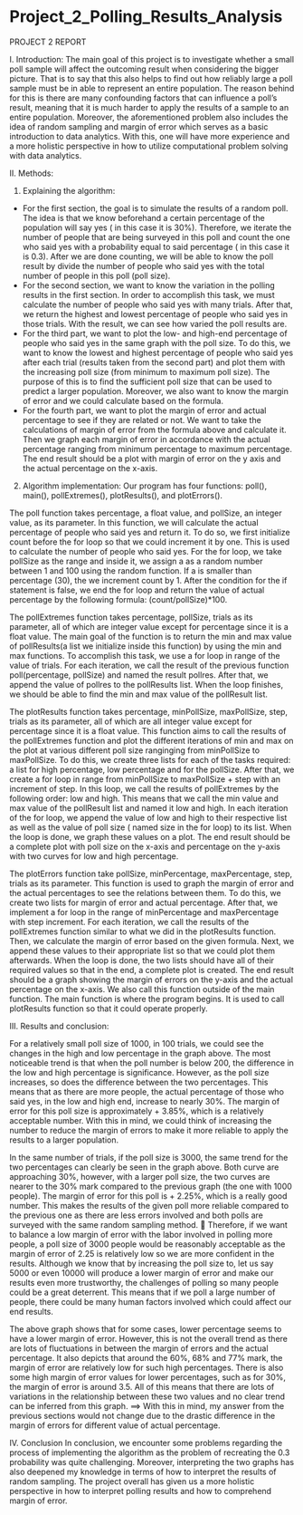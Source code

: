 # Project_2_Polling_Results_Analysis

PROJECT 2 REPORT

I. Introduction: 
The main goal of this project is to investigate whether a small poll sample will affect the outcoming result when considering the bigger picture. That is to say that this also helps to find out how reliably large a poll sample must be in able to represent an entire population. The reason behind for this is there are many confounding factors that can influence a poll’s result, meaning that it is much harder to apply the results of a sample to an entire population. Moreover, the aforementioned problem also includes the idea of random sampling and margin of error which serves as a basic introduction to data analytics. With this, one will have more experience and a more holistic perspective in how to utilize computational problem solving with data analytics. 

II. Methods: 
1. Explaining the algorithm: 
- For the first section, the goal is to simulate the results of a random poll. The idea is that we know beforehand a certain percentage of the population will say yes ( in this case it is 30%). Therefore, we iterate the number of people that are being surveyed in this poll and count the one who said yes with a probability equal to said percentage ( in this case it is 0.3). After we are done counting, we will be able to know the poll result by divide the number of people who said yes with the total number of people in this poll (poll size).
- For the second section, we want to know the variation in the polling results in the first section. In order to accomplish this task, we must calculate the number of people who said yes with many trials. After that, we return the highest and lowest percentage of people who said yes in those trials. With the result, we can see how varied the poll results are. 
- For the third part, we want to plot the low- and high-end percentage of people who said yes in the same graph with the poll size. To do this, we want to know the lowest and highest percentage of people who said yes after each trial (results taken from the second part) and plot them with the increasing poll size (from minimum to maximum poll size). The purpose of this is to find the sufficient poll size that can be used to predict a larger population. Moreover, we also want to know the margin of error and we could calculate based on the formula. 
- For the fourth part, we want to plot the margin of error and actual percentage to see if they are related or not. We want to take the calculations of margin of error from the formula above and calculate it. Then we graph each margin of error in accordance with the actual percentage ranging from minimum percentage to maximum percentage. The end result should be a plot with margin of error on the y axis and the actual percentage on the x-axis.  

2. Algorithm implementation: 
Our program has four functions: poll(), main(), pollExtremes(), plotResults(), and plotErrors(). 

The poll function takes percentage, a float value, and pollSize, an integer value, as its parameter. In this function, we will calculate the actual percentage of people who said yes and return it. To do so, we first initialize count before the for loop so that we could increment it by one. This is used to calculate the number of people who said yes. For the for loop, we take pollSize as the range and inside it, we assign a as a random number between 1 and 100 using the random function. If a is smaller than percentage (30), the we increment count by 1. After the condition for the if statement is false, we end the for loop and return the value of actual percentage by the following formula: (count/pollSize)*100. 

The  pollExtremes function takes percentage, pollSize, trials as its parameter, all of which are integer value except for percentage since it is a float value. The main goal of the function is to return the min and max value of pollResults(a list we initialize inside this function) by using the min and max functions. To accomplish this task, we use a for loop in range of the value of trials. For each iteration, we call the result of the previous function poll(percentage, pollSize) and named the result pollres. After that, we append the value of pollres to the pollResults list. When the loop finishes, we should be able to find the min and max value of the pollResult list. 

The plotResults function takes percentage, minPollSize, maxPollSize, step, trials as its parameter, all of which are all integer value except for percentage since it is a float value. This function aims to call the results of the pollExtremes function and plot the different iterations of min and max on the plot at various different poll size ranginging from minPollSize to maxPollSize. To do this, we create three lists for each of the tasks required: a list for high percentage, low percentage and for the pollSize. After that, we create a for loop in range from minPollSize to maxPollSize + step with an increment of step. In this loop, we call the results of pollExtremes by the following order: low and high. This means that we call the min value and max value of the pollResult list and named it low and high. In each iteration of the for loop, we append the value of low and high to their respective list as well as the value of poll size ( named size in the for loop) to its list. When the loop is done, we graph these values on a plot. The end result should be a complete plot with poll size on the x-axis and percentage on the y-axis with two curves for low and high percentage. 

The plotErrors function take pollSize, minPercentage, maxPercentage, step, trials as its parameter. This function is used to graph the margin of error and the actual percentages to see the relations between them. To do this, we create two lists for margin of error and actual percentage. After that, we implement a for loop in the range of minPercentage and maxPercentage with step increment. For each iteration, we call the results of the pollExtremes function similar to what we did in the plotResults function. Then, we calculate the margin of error based on the given formula. Next, we append these values to their appropriate list so that we could plot them afterwards. When the loop is done, the two lists should have all of their required values so that in the end, a complete plot is created. The end result should be a graph showing the margin of errors on the y-axis and the actual percentage on the x-axis. We also call this function outside of the main function. 
The main function is where the program begins. It is used to call plotResults function so that it could operate properly. 

III. Results and conclusion: 

For a relatively small poll size of 1000, in 100 trials, we could see the changes in the high and low percentage in the graph above. The most noticeable trend is that when the poll number is below 200, the difference in the low and high percentage is significance. However, as the poll size increases, so does the difference between the two percentages. This means that as there are more people, the actual percentage of those who said yes, in the low and high end, increase to nearly 30%. The margin of error for this poll size is approximately + 3.85%, which is a relatively acceptable number. With this in mind, we could think of increasing the number to reduce the margin of errors to make it more reliable to apply the results to a larger population. 
 
In the same number of trials, if the poll size is 3000, the same trend for the two percentages can clearly be seen in the graph above. Both curve are approaching 30%, however, with a larger poll size, the two curves are nearer to the 30% mark compared to the previous graph (the one with 1000 people). The margin of error for this poll is + 2.25%, which is a really good number. This makes the results of the given poll more reliable compared to the previous one as there are less errors involved and both polls are surveyed with the same random sampling method. 
 Therefore, if we want to balance a low margin of error with the labor involved in polling more people, a poll size of 3000 people would be reasonably acceptable as the margin of error of 2.25 is relatively low so we are more confident in the results. Although we know that by increasing the poll size to, let us say 5000 or even 10000 will produce a lower margin of error and make our results even more trustworthy, the challenges of polling so many people could be a great deterrent. This means that if we poll a large number of people, there could be many human factors involved which could affect our end results. 

 

The above graph shows that for some cases, lower percentage seems to have a lower margin of error. However, this is not the overall trend as there are lots of fluctuations in between the margin of errors and the actual percentage. It also depicts that around the 60%, 68% and 77% mark, the margin of error are relatively low for such high percentages. There is also some high margin of error values for lower percentages, such as for 30%, the margin of error is around 3.5. All of this means that there are lots of variations in the relationship between these two values and no clear trend can be inferred from this graph. 
==> With this in mind, my answer from the previous sections would not change due to the drastic difference in the margin of errors for different value of actual percentage.

IV. Conclusion
In conclusion, we encounter some problems regarding the process of implementing the algorithm as the problem of recreating the 0.3 probability was quite challenging. Moreover, interpreting the two graphs has also deepened my knowledge in terms of how to interpret the results of random sampling. The project overall has given us a more holistic perspective in how to interpret polling results and how to comprehend margin of error. 
